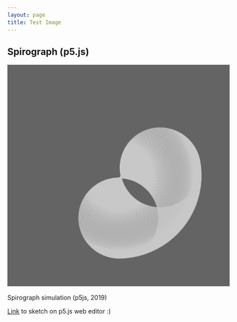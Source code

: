 ```yaml
---
layout: page
title: Test Image
---
```


## Spirograph (p5.js)

![](../images/test_image.png)

Spirograph simulation (p5js, 2019)

[Link](https://editor.p5js.org/) to sketch on p5.js web editor :)
